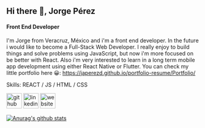 ## Hi there 👋, Jorge Pérez
#### Front End Developer
I'm Jorge from Veracruz, México and i'm a front end developer. In the future i would like to become a Full-Stack Web Developer. I really enjoy to build things and solve problems using JavaScript, but now i'm more focused on be better with React. Also i'm very interested to learn in a long term mobile app development using either React Native or Flutter. You can check my little portfolio here 😀: https://japerezd.github.io/portfolio-resume/Portfolio/

Skills: REACT / JS / HTML / CSS



[<img src='https://cdn.jsdelivr.net/npm/simple-icons@3.0.1/icons/github.svg' alt='github' height='40'>](https://github.com/https://github.com/japerezd)  [<img src='https://cdn.jsdelivr.net/npm/simple-icons@3.0.1/icons/linkedin.svg' alt='linkedin' height='40'>](https://www.linkedin.com/in/https://www.linkedin.com/in/jorge-pérez-18a445196//)  [<img src='https://cdn.jsdelivr.net/npm/simple-icons@3.0.1/icons/icloud.svg' alt='website' height='40'>](https://japerezd.github.io/portfolio-resume/Portfolio/)  




[![Anurag's github stats](https://github-readme-stats.vercel.app/api?username=japerezd)](https://github.com/anuraghazra/github-readme-stats)
